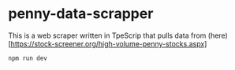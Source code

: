 # penny-data-scrapper

This is a web scraper written in TpeScrip that pulls data from (here)[https://stock-screener.org/high-volume-penny-stocks.aspx]

`npm run dev`